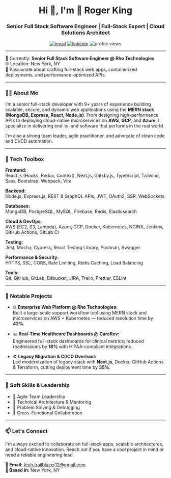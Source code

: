 <h1 align="center">Hi 👋, I'm 🚀 Roger King</h1>
<h3 align="center">Senior Full Stack Software Engineer | Full-Stack Expert | Cloud Solutions Architect</h3>

<p align="center">
  <a href="mailto:tech.trailblazer12@gmail.com"><img src="https://img.shields.io/badge/email-tech.trailblazer12@gmail.com-blue?style=flat-square&logo=gmail" alt="email" /></a>
  <a href="https://www.linkedin.com/in/your-link-here" target="_blank"><img src="https://img.shields.io/badge/LinkedIn-Roger%20King-blue?style=flat-square&logo=linkedin" alt="linkedin"/></a>
  <img src="https://komarev.com/ghpvc/?username=rogerking&style=flat-square&color=blue" alt="profile views"/>
</p>

---

🏢 Currently: **Senior Full Stack Software Engineer @ Rho Technologies**  
🌐 Location: New York, NY  
🎯 Passionate about crafting full-stack web apps, containerized deployments, and performance-optimized APIs.

---

### 👨‍💻 About Me

I’m a senior full-stack developer with 9+ years of experience building scalable, secure, and dynamic web applications using the **MERN stack (MongoDB, Express, React, Node.js)**. From designing high-performance APIs to deploying cloud-native microservices on **AWS**, **GCP**, and **Azure**, I specialize in delivering end-to-end software that performs in the real world.

I'm also a strong team leader, agile practitioner, and advocate of clean code and CI/CD automation.

---

### 🔧 Tech Toolbox

**Frontend:**  
React.js (Hooks, Redux, Context), Next.js, Gatsby.js, TypeScript, Tailwind, Sass, Bootstrap, Webpack, Vite  

**Backend:**  
Node.js, Express.js, REST & GraphQL APIs, JWT, OAuth2, SSR, WebSockets  

**Databases:**  
MongoDB, PostgreSQL, MySQL, Firebase, Redis, Elasticsearch  

**Cloud & DevOps:**  
AWS (EC2, S3, Lambda), Azure, GCP, Docker, Kubernetes, NGINX, Jenkins, GitHub Actions, GitLab CI  

**Testing:**  
Jest, Mocha, Cypress, React Testing Library, Postman, Swagger  

**Performance & Security:**  
HTTPS, SSL, CORS, Rate Limiting, Redis Caching, Load Balancing  

**Tools:**  
Git, GitHub, GitLab, Bitbucket, JIRA, Trello, Prettier, ESLint  

---

### 🚀 Notable Projects

- 🌐 **Enterprise Web Platform @ Rho Technologies:**  
  Built a large-scale support workflow tool using MERN stack and microservices on AWS + Kubernetes — reduced resolution time by **42%**.

- 📊 **Real-Time Healthcare Dashboards @ CareRev:**  
  Engineered full-stack dashboards for clinical metrics; reduced readmissions by **18%** with HIPAA-compliant integrations.

- ⚙️ **Legacy Migration & CI/CD Overhaul:**  
  Led modernization of legacy stack with **Next.js**, Docker, GitHub Actions & Terraform, cutting deployment time by **35%**.

---

### 🧠 Soft Skills & Leadership

- 📅 Agile Team Leadership  
- 🧩 Technical Architecture & Mentoring  
- 🧠 Problem Solving & Debugging  
- 🤝 Cross-Functional Collaboration  

---

### 📫 Let's Connect

I'm always excited to collaborate on full-stack apps, scalable architectures, and cloud-native innovation. Reach out if you have a cool project in mind or need a reliable engineering lead.

**📧 Email:** tech.trailblazer12@gmail.com  
**📍 Based in:** New York, NY  
